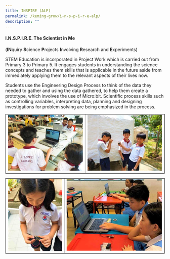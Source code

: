 ```yaml
---
title: INSPIRE (ALP)
permalink: /keming-grow/i-n-s-p-i-r-e-alp/
description: ""
---
```

<h4><strong>I.N.S.P.I.R.E. The Scientist in Me</strong></h4>
<p>(<strong>IN</strong>quiry&nbsp;<strong>S</strong>cience&nbsp;<strong>P</strong>rojects&nbsp;<strong>I</strong>nvolving&nbsp;<strong>R</strong>esearch and&nbsp;<strong>E</strong>xperiments)</p>
<p>STEM Education is incorporated in Project Work which is carried out from Primary 3 to Primary 5. It engages students in understanding the science concepts and teaches them skills that is applicable in the future aside from immediately applying them to the relevant aspects of their lives now.</p>
<p>Students use the Engineering Design Process to think of the data they needed to gather and using the data gathered, to help them create a prototype, which involves the use of Micro:bit. Scientific process skills such as controlling variables, interpreting data, planning and designing investigations for problem solving are being emphasized in the process.</p>
<table style="border-collapse: collapse; width: 100%;" border="1">
<tbody>
<tr>
<td style="width: 50%;"><img src="/images/alp1.jpeg"></td>
<td style="width: 50%;"><img src="/images/alp2.jpeg"></td>
</tr>
</tbody>
</table>
<table style="border-collapse: collapse; width: 100%;" border="1">
<tbody>
<tr>
<td style="width: 37%;"><img src="/images/alp3.jpeg"></td>
<td style="width: 63%;"><img src="/images/alp4.jpeg"></td>
</tr>
</tbody>
</table>